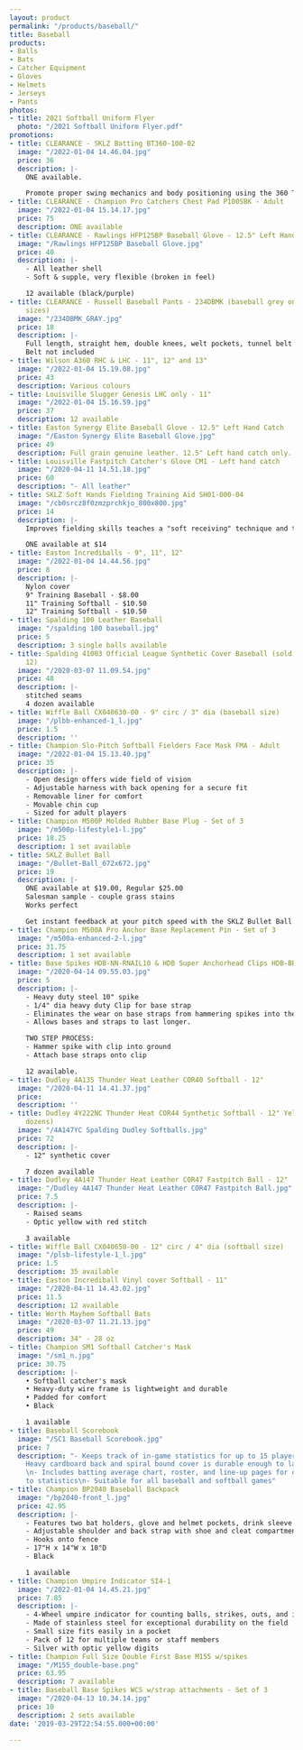 ```yaml
---
layout: product
permalink: "/products/baseball/"
title: Baseball
products:
- Balls
- Bats
- Catcher Equipment
- Gloves
- Helmets
- Jerseys
- Pants
photos:
- title: 2021 Softball Uniform Flyer
  photo: "/2021 Softball Uniform Flyer.pdf"
promotions:
- title: CLEARANCE - SKLZ Batting BT360-100-02
  image: "/2022-01-04 14.46.04.jpg"
  price: 36
  description: |-
    ONE available.

    Promote proper swing mechanics and body positioning using the 360 Tee. It swivels to various pitch locations for full plate coverage. Practice hitting outside, middle, inside, high and low pitches. The slanted rubber cup is designed to hold the ball in place in any position.
- title: CLEARANCE - Champion Pro Catchers Chest Pad P100SBK - Adult
  image: "/2022-01-04 15.14.17.jpg"
  price: 75
  description: ONE available
- title: CLEARANCE - Rawlings HFP125BP Baseball Glove - 12.5" Left Hand Catch only
  image: "/Rawlings HFP125BP Baseball Glove.jpg"
  price: 40
  description: |-
    - All leather shell
    - Soft & supple, very flexible (broken in feel)

    12 available (black/purple)
- title: CLEARANCE - Russell Baseball Pants - 234DBMK (baseball grey only - assorted
    sizes)
  image: "/234DBMK_GRAY.jpg"
  price: 18
  description: |-
    Full length, straight hem, double knees, welt pockets, tunnel belt loops, brass zipper
    Belt not included
- title: Wilson A360 RHC & LHC - 11", 12" and 13"
  image: "/2022-01-04 15.19.08.jpg"
  price: 43
  description: Various colours
- title: Louisville Slugger Genesis LHC only - 11"
  image: "/2022-01-04 15.16.59.jpg"
  price: 37
  description: 12 available
- title: Easton Synergy Elite Baseball Glove - 12.5" Left Hand Catch
  image: "/Easton Synergy Elite Baseball Glove.jpg"
  price: 49
  description: Full grain genuine leather. 12.5" Left hand catch only.
- title: Louisville Fastpitch Catcher's Glove CM1 - Left hand catch
  image: "/2020-04-11 14.51.18.jpg"
  price: 60
  description: "- All leather"
- title: SKLZ Soft Hands Fielding Training Aid SH01-000-04
  image: "/cb0srcz8f0zmzprchkjo_800x800.jpg"
  price: 14
  description: |-
    Improves fielding skills teaches a "soft receiving" technique and the transition from glove to throwing hand.

    ONE available at $14
- title: Easton Incrediballs - 9", 11", 12"
  image: "/2022-01-04 14.44.56.jpg"
  price: 8
  description: |-
    Nylon cover
    9" Training Baseball - $8.00
    11" Training Softball - $10.50
    12" Training Softball - $10.50
- title: Spalding 100 Leather Baseball
  image: "/spalding 100 baseball.jpg"
  price: 5
  description: 3 single balls available
- title: Spalding 41003 Official League Synthetic Cover Baseball (sold in case of
    12)
  image: "/2020-03-07 11.09.54.jpg"
  price: 48
  description: |-
    stitched seams
    4 dozen available
- title: Wiffle Ball CX040630-00 - 9" circ / 3" dia (baseball size)
  image: "/plbb-enhanced-1_l.jpg"
  price: 1.5
  description: ''
- title: Champion Slo-Pitch Softball Fielders Face Mask FMA - Adult
  image: "/2022-01-04 15.13.40.jpg"
  price: 35
  description: |-
    - Open design offers wide field of vision
    - Adjustable harness with back opening for a secure fit
    - Removable liner for comfort
    - Movable chin cup
    - Sized for adult players
- title: Champion M500P Molded Rubber Base Plug - Set of 3
  image: "/m500p-lifestyle1-l.jpg"
  price: 18.25
  description: 1 set available
- title: SKLZ Bullet Ball
  image: "/Bullet-Ball_672x672.jpg"
  price: 19
  description: |-
    ONE available at $19.00, Regular $25.00
    Salesman sample - couple grass stains
    Works perfect

    Get instant feedback at your pitch speed with the SKLZ Bullet Ball. The ideal pitching trainer for any age or skill level, the Bullet Ball measures velocities up to 120 mph. Perfect for use on the field or in the backyard, the ball can be thrown to another player or into a net. Adjusting to distance from 46’ to 60’ 6”, the ball is perfect for use both on the field or in the backyard. Throw it to another player or into a net, the Bullet Ball makes the perfect training aid all year round.
- title: Champion M500A Pro Anchor Base Replacement Pin - Set of 3
  image: "/m500a-enhanced-2-l.jpg"
  price: 31.75
  description: 1 set available
- title: Base Spikes HDB-NN-RNAIL10 & HDB Super Anchorhead Clips HDB-BB-SASH
  image: "/2020-04-14 09.55.03.jpg"
  price: 5
  description: |-
    - Heavy duty steel 10" spike
    - 1/4" dia heavy duty Clip for base strap
    - Eliminates the wear on base straps from hammering spikes into the ground while attached to the base straps.
    - Allows bases and straps to last longer.

    TWO STEP PROCESS:
    - Hammer spike with clip into ground
    - Attach base straps onto clip

    12 available.
- title: Dudley 4A135 Thunder Heat Leather COR40 Softball - 12"
  image: "/2020-04-11 14.41.37.jpg"
  price: 
  description: ''
- title: Dudley 4Y222NC Thunder Heat COR44 Synthetic Softball - 12" Yellow (sold in
    dozens)
  image: "/4A147YC Spalding Dudley Softballs.jpg"
  price: 72
  description: |-
    - 12" synthetic cover

    7 dozen available
- title: Dudley 4A147 Thunder Heat Leather COR47 Fastpitch Ball - 12"
  image: "/Dudley 4A147 Thunder Heat Leather COR47 Fastpitch Ball.jpg"
  price: 7.5
  description: |-
    - Raised seams
    - Optic yellow with red stitch

    3 available
- title: Wiffle Ball CX040650-00 - 12" circ / 4" dia (softball size)
  image: "/plsb-lifestyle-1_l.jpg"
  price: 1.5
  description: 35 available
- title: Easton Incrediball Vinyl cover Softball - 11"
  image: "/2020-04-11 14.43.02.jpg"
  price: 11.5
  description: 12 available
- title: Worth Mayhem Softball Bats
  image: "/2020-03-07 11.21.13.jpg"
  price: 49
  description: 34" - 28 oz
- title: Champion SM1 Softball Catcher's Mask
  image: "/sm1_n.jpg"
  price: 30.75
  description: |-
    • Softball catcher's mask
    • Heavy-duty wire frame is lightweight and durable
    • Padded for comfort
    • Black

    1 available
- title: Baseball Scorebook
  image: "/SC1 Baseball Scorebook.jpg"
  price: 7
  description: "- Keeps track of in-game statistics for up to 15 players for 25 games\n-
    Heavy cardboard back and spiral bound cover is durable enough to last all season
    \n- Includes batting average chart, roster, and line-up pages for quick access
    to statistics\n- Suitable for all baseball and softball games"
- title: Champion BP2040 Baseball Backpack
  image: "/bp2040-front_l.jpg"
  price: 42.95
  description: |-
    - Features two bat holders, glove and helmet pockets, drink sleeve and large main chamber
    - Adjustable shoulder and back strap with shoe and cleat compartment
    - Hooks onto fence
    - 17"H x 14"W x 10"D
    - Black

    1 available
- title: Champion Umpire Indicator SI4-1
  image: "/2022-01-04 14.45.21.jpg"
  price: 7.85
  description: |-
    - 4-Wheel umpire indicator for counting balls, strikes, outs, and innings
    - Made of stainless steel for exceptional durability on the field
    - Small size fits easily in a pocket
    - Pack of 12 for multiple teams or staff members
    - Silver with optic yellow digits
- title: Champion Full Size Double First Base M155 w/spikes
  image: "/M155_double-base.png"
  price: 63.95
  description: 7 available
- title: Baseball Base Spikes WCS w/strap attachments - Set of 3
  image: "/2020-04-13 10.34.14.jpg"
  price: 10
  description: 2 sets available
date: '2019-03-29T22:54:55.000+00:00'

---
```

